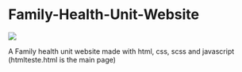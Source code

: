 # Family-Health-Unit-Website

<p align="left">
  <a href="https://skillicons.dev">
    <img src="https://skillicons.dev/icons?i=html,css,js" />
  </a>
</p>

A Family health unit website made with html, css, scss and javascript
(htmlteste.html is the main page)
